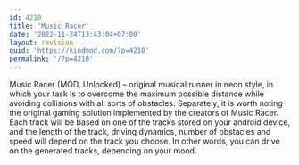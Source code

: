 ```yaml
---
id: 4210
title: 'Music Racer'
date: '2022-11-24T13:43:04+07:00'
layout: revision
guid: 'https://kindmod.com/?p=4210'
permalink: '/?p=4210'
---
```


Music Racer (MOD, Unlocked) – original musical runner in neon style, in which your task is to overcome the maximum possible distance while avoiding collisions with all sorts of obstacles. Separately, it is worth noting the original gaming solution implemented by the creators of Music Racer. Each track will be based on one of the tracks stored on your android device, and the length of the track, driving dynamics, number of obstacles and speed will depend on the track you choose. In other words, you can drive on the generated tracks, depending on your mood.